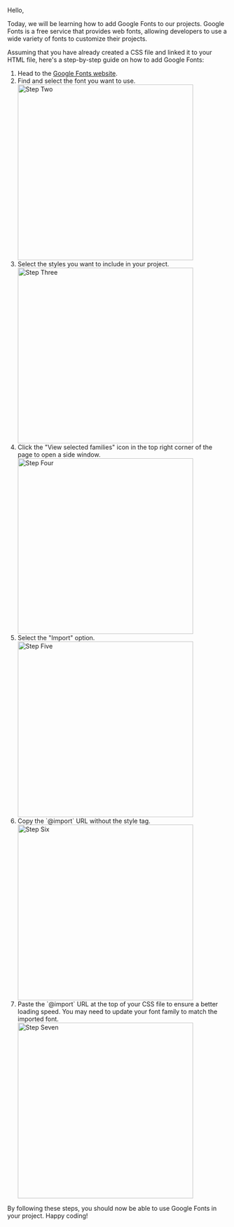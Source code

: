 Hello,

Today, we will be learning how to add Google Fonts to our projects. Google Fonts is a free service that provides web fonts, allowing developers to use a wide variety of fonts to customize their projects.

Assuming that you have already created a CSS file and linked it to your HTML file, here's a step-by-step guide on how to add Google Fonts:

<ol>
    <li>Head to the <a href="https://fonts.google.com/">Google Fonts website</a>.</li>
    <li>Find and select the font you want to use.<br><img src="https://drive.google.com/uc?id=1L3QIgH_SfE1wQvEnMIH73jWUBmBuCTLj" alt="Step Two" width="400" align="middle"></li>
    <li>Select the styles you want to include in your project.<br><img src="https://drive.google.com/uc?id=1w89iedxfZvEnYJfDRVIgLTK79P8jjaZP" alt="Step Three" width="400" align="middle"></li>
    <li>Click the "View selected families" icon in the top right corner of the page to open a side window.<br><img src="https://drive.google.com/uc?id=14zWSJD8QDB035gdSAzJrzE393fg7YeZs" alt="Step Four" width="400" align="middle"></li>
    <li>Select the "Import" option.<br><img src="https://drive.google.com/uc?id=1jcxCSaWbBVsgUhA-HHerzLJH1tbPQK_Z" alt="Step Five" width="400" align="middle"></li>
    <li>Copy the `@import` URL without the style tag.<br><img src="https://drive.google.com/uc?id=1cJaY6W5YMvTJMDCQSwGH6Go6QVNUkI7C" alt="Step Six" width="400" align="middle"></li>
    <li>Paste the `@import` URL at the top of your CSS file to ensure a better loading speed. You may need to update your font family to match the imported font.<br><img src="https://drive.google.com/uc?id=1pdZ6jI0eURmxRrEglskGojnkQmgIPUO0" alt="Step Seven" width="400" align="middle"></li>
</ol>

By following these steps, you should now be able to use Google Fonts in your project. Happy coding!
 